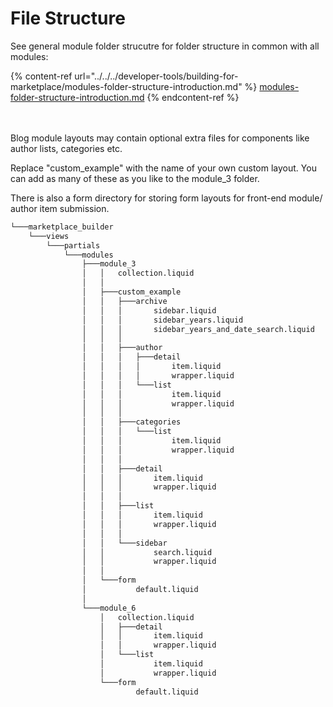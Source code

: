 # File Structure

See general module folder strucutre for folder structure in common with all modules:

{% content-ref url="../../../developer-tools/building-for-marketplace/modules-folder-structure-introduction.md" %}
[modules-folder-structure-introduction.md](../../../developer-tools/building-for-marketplace/modules-folder-structure-introduction.md)
{% endcontent-ref %}

\
\
Blog module layouts may contain optional extra files for components like author lists, categories etc.

Replace "custom\_example" with the name of your own custom layout. You can add as many of these as you like to the module\_3 folder.

There is also a form directory for storing form layouts for front-end module/ author item submission.

```bash
└───marketplace_builder
    └───views
        └───partials
            └───modules
                ├───module_3
                │   │   collection.liquid
                │   │
                │   ├───custom_example
                │   │   ├───archive
                │   │   │       sidebar.liquid
                │   │   │       sidebar_years.liquid
                │   │   │       sidebar_years_and_date_search.liquid
                │   │   │
                │   │   ├───author
                │   │   │   ├───detail
                │   │   │   │       item.liquid
                │   │   │   │       wrapper.liquid
                │   │   │   └───list
                │   │   │           item.liquid
                │   │   │           wrapper.liquid
                │   │   │
                │   │   ├───categories
                │   │   │   └───list
                │   │   │           item.liquid
                │   │   │           wrapper.liquid
                │   │   │
                │   │   ├───detail
                │   │   │       item.liquid
                │   │   │       wrapper.liquid
                │   │   │
                │   │   ├───list
                │   │   │       item.liquid
                │   │   │       wrapper.liquid
                │   │   │
                │   │   └───sidebar
                │   │           search.liquid
                │   │           wrapper.liquid
                │   │
                │   └───form
                │           default.liquid
                │
                └───module_6
                    │   collection.liquid
                    │   ├───detail
                    │   │       item.liquid
                    │   │       wrapper.liquid
                    │   └───list
                    │           item.liquid
                    │           wrapper.liquid
                    └───form
                            default.liquid
```
